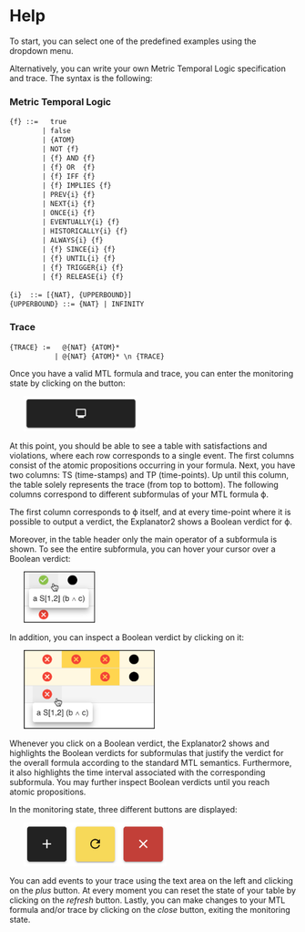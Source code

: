 # Help

To start, you can select one of the predefined examples using the dropdown menu.

Alternatively, you can write your own Metric Temporal Logic specification and trace. The syntax is the following:

### Metric Temporal Logic
```
{f} ::=   true
        | false
        | {ATOM}
        | NOT {f}
        | {f} AND {f}
        | {f} OR  {f}
        | {f} IFF {f}
        | {f} IMPLIES {f}
        | PREV{i} {f}
        | NEXT{i} {f}
        | ONCE{i} {f}
        | EVENTUALLY{i} {f}
        | HISTORICALLY{i} {f}
        | ALWAYS{i} {f}
        | {f} SINCE{i} {f}
        | {f} UNTIL{i} {f}
        | {f} TRIGGER{i} {f}
        | {f} RELEASE{i} {f}

{i}  ::= [{NAT}, {UPPERBOUND}]
{UPPERBOUND} ::= {NAT} | INFINITY
```

### Trace
```
{TRACE} :=   @{NAT} {ATOM}*
           | @{NAT} {ATOM}* \n {TRACE}
```

Once you have a valid MTL formula and trace, you can enter the monitoring state by clicking on the button:

<img alt="Button to start monitoring state" src="./assets/monitoring_button.png" style="margin:0px 25px; max-width: 200px; height: auto;" />

At this point, you should be able to see a table with satisfactions and violations, where each row corresponds to a single event.
The first columns consist of the atomic propositions occurring in your formula.
Next, you have two columns: TS (time-stamps) and TP (time-points).
Up until this column, the table solely represents the trace (from top to bottom).
The following columns correspond to different subformulas of your MTL formula ϕ.

The first column corresponds to ϕ itself, and at every time-point where it is possible to output a verdict, the Explanator2 shows a Boolean verdict for ϕ.

Moreover, in the table header only the main operator of a subformula is shown.
To see the entire subformula, you can hover your cursor over a Boolean verdict:

<img alt="Popover feature" src="./assets/popover.png" style="margin:0px 25px; max-width: 125px; height: auto;" />

In addition, you can inspect a Boolean verdict by clicking on it:

<img alt="Verdict inspection" src="./assets/click.png" style="margin:0px 25px; max-width: 230px; height: auto;" />

Whenever you click on a Boolean verdict, the Explanator2 shows and highlights the Boolean verdicts for subformulas that justify the verdict for the
overall formula according to the standard MTL semantics.
Furthermore, it also highlights the time interval associated with the corresponding subformula.
You may further inspect Boolean verdicts until you reach atomic propositions.

In the monitoring state, three different buttons are displayed:

<img alt="Buttons in the monitoring state" src="./assets/buttons.png" style="margin:0px 25px; max-width: 250px; height: auto;" />

You can add events to your trace using the text area on the left and clicking on the *plus* button.
At every moment you can reset the state of your table by clicking on the *refresh* button.
Lastly, you can make changes to your MTL formula and/or trace by clicking on the *close* button, exiting the monitoring state.